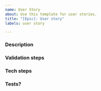 ```yaml
---
name: User Story
about: Use this template for user stories.
title: "[Epic]: User story"
labels: user story

---
```


### Description
<!--
Write a short description of what the ticket solves, how it provides value and who suggested it
-->

### Validation steps
<!--
Write steps to validate that the ticket is done (Necessary for BR done)
-->

### Tech steps
<!--
Write tech steps to complete the ticket (Necessary for TR done)
-->

### Tests?
<!--
What tests should be written for this ticket?
-->
